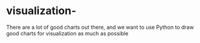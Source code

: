 # visualization-
There are a lot of good charts out there, and we want to use Python to draw good charts for visualization as much as possible
